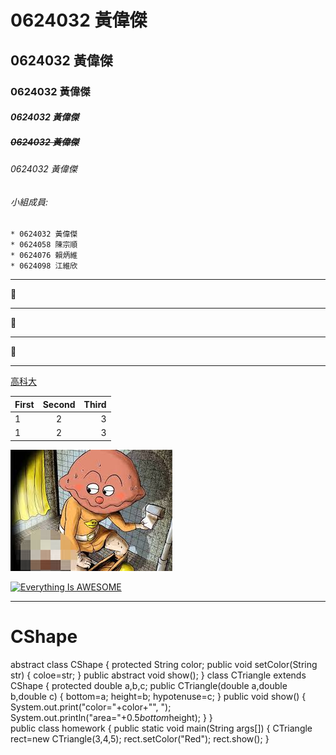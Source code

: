 # 0624032 黃偉傑

## 0624032 黃偉傑

### **0624032 黃偉傑**

#### *0624032 黃偉傑*

##### ~~0624032 黃偉傑~~

###### 0624032 黃偉傑

###### 小組成員:
```
* 0624032 黃偉傑
* 0624058 陳宗順
* 0624076 賴炳維
* 0624098 江維欣
```
***

:tongue:

***

:beers:

***

:hatched_chick:

***

[高科大](https://www.nkust.edu.tw/)

| First | Second | Third |
|:------|:------:|------:|
|1 | 2 | 3  |
|1 | 2 | 3  |

![curry.jpg](curry.jpg "pu")

[![Everything Is AWESOME](https://img.youtube.com/vi/StTqXEQ2l-Y/0.jpg)](https://www.youtube.com/watch?v=StTqXEQ2l-Y "Everything Is AWESOME")

***

# CShape

abstract class CShape
{
  protected String color;
  public void setColor(String str)
  {
     coloe=str;
  }
  public abstract void show();
}
class CTriangle extends CShape
{
  protected double a,b,c;
  public CTriangle(double a,double b,double c)
  {
    bottom=a;
    height=b;
    hypotenuse=c;
  }
  public void show()
  {
   System.out.print("color="+color+"", ");
   System.out.println("area="+0.5*bottom*height);
  }
}  
public class homework
{
  public static void main(String args[])
  {
    CTriangle rect=new CTriangle(3,4,5);
    rect.setColor("Red");
    rect.show();
}    
